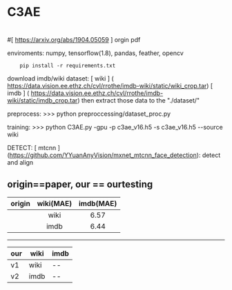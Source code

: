 # C3AE
#
#[ https://arxiv.org/abs/1904.05059 ] orgin pdf

enviroments:
   numpy, tensorflow(1.8), pandas, feather, opencv
```
    pip install -r requirements.txt
```

download imdb/wiki dataset:
 [ wiki ] ( https://data.vision.ee.ethz.ch/cvl/rrothe/imdb-wiki/static/wiki_crop.tar)
 [ imdb ] ( https://data.vision.ee.ethz.ch/cvl/rrothe/imdb-wiki/static/imdb_crop.tar)
 then extract those data to the "./dataset/"

preprocess:
    >>> python preproccessing/dataset_proc.py

training: 
    >>> python C3AE.py -gpu -p c3ae_v16.h5 -s c3ae_v16.h5 --source wiki 


DETECT: 
   [ mtcnn ] (https://github.com/YYuanAnyVision/mxnet_mtcnn_face_detection):  detect and align


origin==paper, our == ourtesting
-------------------------

|origin|wiki(MAE)|imdb(MAE)|
| -- | :--: | :--: |
|  | wiki | 6.57 |
|  | imdb| 6.44 |

-------------------------
|our|wiki|imdb|
| -- | -- | -- |
| v1 | wiki | -- |
| v2 | imdb| -- |
